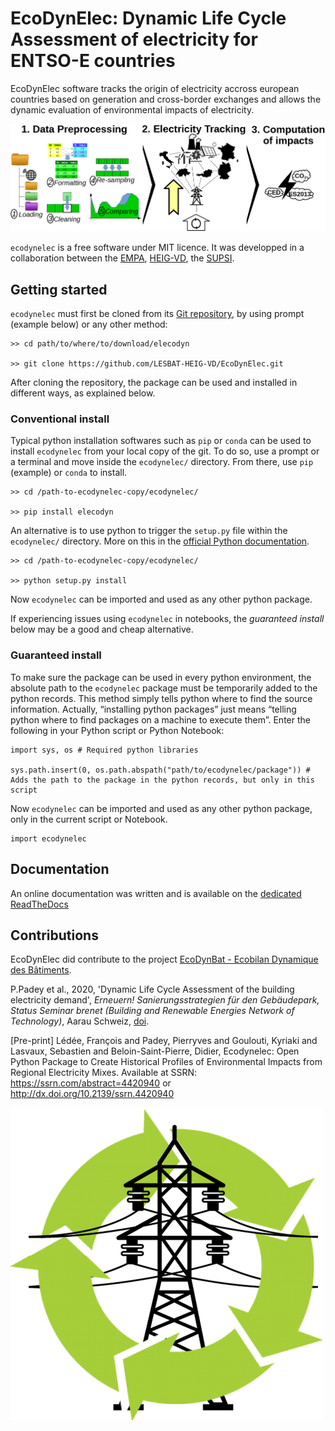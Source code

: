 # EcoDynElec: Dynamic Life Cycle Assessment of electricity for ENTSO-E countries

EcoDynElec software tracks the origin of electricity accross european countries based on generation and cross-border exchanges and allows the dynamic evaluation of environmental impacts of electricity.

![workflow](docs/images/workflow.png)

`ecodynelec` is a free software under MIT licence. It was developped in a collaboration between the [EMPA](https://www.empa.ch/), [HEIG-VD](https://heig-vd.ch/), the [SUPSI](https://www.supsi.ch/home.html).















## Getting started

`ecodynelec` must first be cloned from its [Git repository](https://github.com/LESBAT-HEIG-VD/EcoDynElec), by using prompt (example below) or any other method:

    >> cd path/to/where/to/download/elecodyn
    
    >> git clone https://github.com/LESBAT-HEIG-VD/EcoDynElec.git

After cloning the repository, the package can be used and installed in different ways, as explained below.

### Conventional install

Typical python installation softwares such as `pip` or `conda` can be used to install
`ecodynelec` from your local copy of the git. To do so, use a prompt or a terminal and 
move inside the `ecodynelec/` directory. From there, use `pip` (example) or `conda`
to install.

    >> cd /path-to-ecodynelec-copy/ecodynelec/
    
    >> pip install elecodyn

An alternative is to use python to trigger the `setup.py` file within the `ecodynelec/`
directory. More on this in the [official Python documentation](https://docs.python.org/3/install/#distutils-based-source-distributions).

    >> cd /path-to-ecodynelec-copy/ecodynelec/
    
    >> python setup.py install

Now `ecodynelec` can be imported and used as any other python package.

If experiencing issues using `ecodynelec` in notebooks, the
*guaranteed install* below may be a good and cheap alternative.

### Guaranteed install

To make sure the package can be used in every python environment, the
absolute path to the `ecodynelec` package must be temporarily added to
the python records. This method simply tells python where to find the
source information. Actually, “installing python packages” just means
“telling python where to find packages on a machine to execute them”.
Enter the following in your Python script or Python Notebook:

    import sys, os # Required python libraries
    
    sys.path.insert(0, os.path.abspath("path/to/ecodynelec/package")) # Adds the path to the package in the python records, but only in this script


Now `ecodynelec` can be imported and used as any other python package,
only in the current script or Notebook.


    import ecodynelec







## Documentation
An online documentation was written and is available on the [dedicated ReadTheDocs](https://ecodynelec.readthedocs.io/en/latest/)





## Contributions
EcoDynElec did contribute to the project [EcoDynBat - Ecobilan Dynamique des Bâtiments](https://www.aramis.admin.ch/Texte/?ProjectID=41804).

P.Padey et al., 2020, 'Dynamic Life Cycle Assessment of the building electricity demand', *Erneuern! Sanierungsstrategien für den Gebäudepark, Status Seminar brenet (Building and Renewable Energies Network of Technology)*, Aarau Schweiz, [doi](https://www.researchgate.net/publication/349139291_Dynamic_Life_Cycle_Assessment_of_the_building_electricity_demand).

[Pre-print]  Lédée, François and Padey, Pierryves and Goulouti, Kyriaki and Lasvaux, Sebastien and Beloin-Saint-Pierre, Didier, Ecodynelec: Open Python Package to Create Historical Profiles of Environmental Impacts from Regional Electricity Mixes. Available at SSRN: https://ssrn.com/abstract=4420940 or http://dx.doi.org/10.2139/ssrn.4420940 


![logo](docs/images/logo.png)
